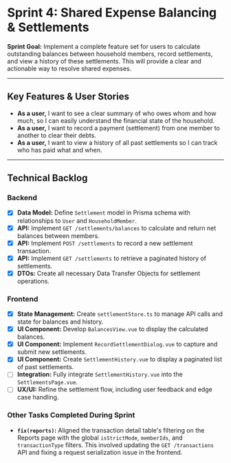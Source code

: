 # Sprint 4: Shared Expense Balancing & Settlements

**Sprint Goal:** Implement a complete feature set for users to calculate outstanding balances between household members, record settlements, and view a history of these settlements. This will provide a clear and actionable way to resolve shared expenses.

---

## Key Features & User Stories

- **As a user,** I want to see a clear summary of who owes whom and how much, so I can easily understand the financial state of the household.
- **As a user,** I want to record a payment (settlement) from one member to another to clear their debts.
- **As a user,** I want to view a history of all past settlements so I can track who has paid what and when.

---

## Technical Backlog

### Backend

- [x] **Data Model:** Define `Settlement` model in Prisma schema with relationships to `User` and `HouseholdMember`.
- [x] **API:** Implement `GET /settlements/balances` to calculate and return net balances between members.
- [x] **API:** Implement `POST /settlements` to record a new settlement transaction.
- [x] **API:** Implement `GET /settlements` to retrieve a paginated history of settlements.
- [x] **DTOs:** Create all necessary Data Transfer Objects for settlement operations.

### Frontend

- [x] **State Management:** Create `settlementStore.ts` to manage API calls and state for balances and history.
- [x] **UI Component:** Develop `BalancesView.vue` to display the calculated balances.
- [x] **UI Component:** Implement `RecordSettlementDialog.vue` to capture and submit new settlements.
- [x] **UI Component:** Create `SettlementHistory.vue` to display a paginated list of past settlements.
- [ ] **Integration:** Fully integrate `SettlementHistory.vue` into the `SettlementsPage.vue`.
- [ ] **UX/UI:** Refine the settlement flow, including user feedback and edge case handling.

### Other Tasks Completed During Sprint

- **`fix(reports)`:** Aligned the transaction detail table's filtering on the Reports page with the global `isStrictMode`, `memberIds`, and `transactionType` filters. This involved updating the `GET /transactions` API and fixing a request serialization issue in the frontend.